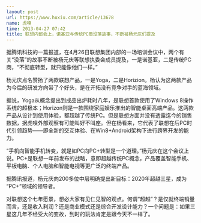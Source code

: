```yaml
---
layout: post
url: https://www.huxiu.com/article/13678
name: 虎嗅
time: 2013-04-27 07:42
title: 联想内部会上，诺基亚与传统PC商没落故事，不断被杨元庆们提及
---
```

据腾讯科技的一篇报道，在4月26日联想集团内部的一场培训会议中，两个有关“没落”的故事不断被杨元庆等联想执委会成员提及，一是诺基亚，二是传统PC商，“不彻底转型，就只能像他们一样。”

杨元庆点名赞扬了两款联想产品，一是Yoga，二是Horizion。杨认为这两款产品为今后的研发方向带了个好头，是在开拓没有竞争对手的蓝海领域。

据说，Yoga从概念提出到成品出炉耗时八年，是联想首款使用了Windows 8操作系统的超极本；Horizon则是一款围绕家庭娱乐推出的智能桌面高端产品。这两款产品从设计到使用体验，都超越了传统PC。但是联想方面并没有透露迄今的销售数据，据虎嗅外部观察有可能叫好不叫座。但在杨看来，它代表了联想在后PC时代引领趋势——即全新的交互体验、在Win8+Android架构下进行跨界开发的能力。

“手机向智能手机转变，就是如PC向PC+转型是一个道理。”杨元庆在这个会议上说。PC+是联想一年前发布的战略，意即超越传统PC概念，产品覆盖智能手机、平板电脑、个人电脑和智能电视等更广泛的终端产品。

据腾讯报道，杨元庆向200多位中层明确提出新目标：2020年超越三星，成为 “PC+”领域的领导者。

对联想这个七年愿景，想必大家有见仁见智的观点。何谓“超越”？是仅就终端销量而言，还是收入利润？还是商业模式还是综合开发设计能力？一个问题是：如果三星这几年不经受大的变故，到时的玩法肯定是跟今天不一样了。


